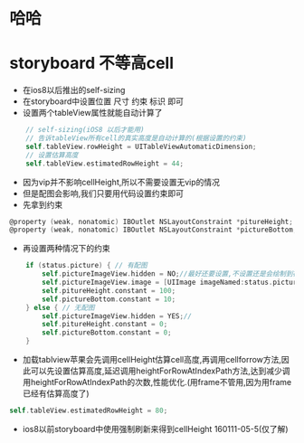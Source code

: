 # 哈哈
# storyboard 不等高cell

* 在ios8以后推出的self-sizing
* 在storyboard中设置位置 尺寸 约束 标识 即可
* 设置两个tableView属性就能自动计算了

```objectivec
    // self-sizing(iOS8 以后才能用)
    // 告诉tableView所有cell的真实高度是自动计算的(根据设置的约束)
    self.tableView.rowHeight = UITableViewAutomaticDimension;
    // 设置估算高度
    self.tableView.estimatedRowHeight = 44;
```

* 因为vip并不影响cellHeight,所以不需要设置无vip的情况
* 但是配图会影响,我们只要用代码设置约束即可
* 先拿到约束
```objectivec
@property (weak, nonatomic) IBOutlet NSLayoutConstraint *pitureHeight;
@property (weak, nonatomic) IBOutlet NSLayoutConstraint *pictureBottom;
```
* 再设置两种情况下的约束
```objectivec
    if (status.picture) { // 有配图
        self.pictureImageView.hidden = NO;//最好还要设置,不设置还是会绘制到视图中,只是看不到,设置了根本不会去绘制了
        self.pictureImageView.image = [UIImage imageNamed:status.picture];
        self.pitureHeight.constant = 100;
        self.pictureBottom.constant = 10;
    } else { // 无配图
        self.pictureImageView.hidden = YES;//
        self.pitureHeight.constant = 0;
        self.pictureBottom.constant = 0;
    }
```
* 加载tablview苹果会先调用cellHeight估算cell高度,再调用cellforrow方法,因此可以先设置估算高度,延迟调用heightForRowAtIndexPath方法,达到减少调用heightForRowAtIndexPath的次数,性能优化.(用frame不管用,因为用frame已经有估算高度了)
```objectivec
self.tableView.estimatedRowHeight = 80;
```

* ios8以前storyboard中使用强制刷新来得到cellHeight 160111-05-5(仅了解)